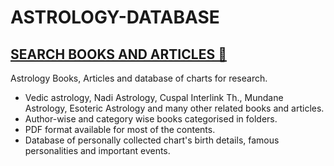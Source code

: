 # ASTROLOGY-DATABASE
## [SEARCH BOOKS AND ARTICLES 🔎](https://github.com/Rajesh-Lohith/ASTROLOGY-BOOKS-DATABASE/find/master)

Astrology Books, Articles and database of charts for research.

- Vedic astrology, Nadi Astrology, Cuspal Interlink Th., Mundane Astrology, Esoteric Astrology and many other related books and articles.
- Author-wise and category wise books categorised in folders.
- PDF format available for most of the contents.
- Database of personally collected chart's birth details, famous personalities and important events.
